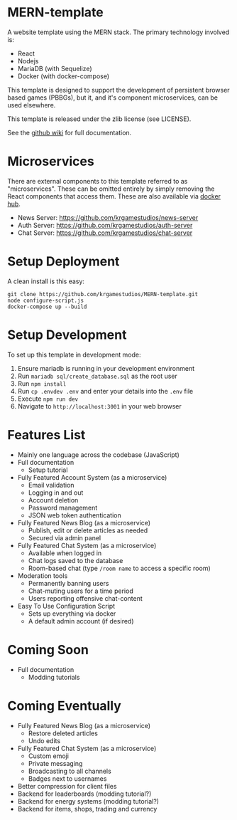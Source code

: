 # MERN-template

A website template using the MERN stack. The primary technology involved is:

* React
* Nodejs
* MariaDB (with Sequelize)
* Docker (with docker-compose)

This template is designed to support the development of persistent browser based games (PBBGs), but it, and it's component microservices, can be used elsewhere.

This template is released under the zlib license (see LICENSE).

See the [github wiki](https://github.com/krgamestudios/MERN-template/wiki) for full documentation.

# Microservices

There are external components to this template referred to as "microservices". These can be omitted entirely by simply removing the React components that access them. These are also available via [docker hub](https://hub.docker.com/u/krgamestudios).

* News Server: https://github.com/krgamestudios/news-server
* Auth Server: https://github.com/krgamestudios/auth-server
* Chat Server: https://github.com/krgamestudios/chat-server

# Setup Deployment

A clean install is this easy:

```
git clone https://github.com/krgamestudios/MERN-template.git
node configure-script.js
docker-compose up --build
```

# Setup Development

To set up this template in development mode:

1. Ensure mariadb is running in your development environment
2. Run `mariadb sql/create_database.sql` as the root user
3. Run `npm install`
4. Run `cp .envdev .env` and enter your details into the `.env` file
5. Execute `npm run dev`
6. Navigate to `http://localhost:3001` in your web browser

# Features List

- Mainly one language across the codebase (JavaScript)
- Full documentation
	- Setup tutorial
- Fully Featured Account System (as a microservice)
	- Email validation
	- Logging in and out
	- Account deletion
	- Password management
	- JSON web token authentication
- Fully Featured News Blog (as a microservice)
	- Publish, edit or delete articles as needed
	- Secured via admin panel
- Fully Featured Chat System (as a microservice)
	- Available when logged in
	- Chat logs saved to the database
	- Room-based chat (type `/room name` to access a specific room)
- Moderation tools
	- Permanently banning users
	- Chat-muting users for a time period
	- Users reporting offensive chat-content
- Easy To Use Configuration Script
	- Sets up everything via docker
	- A default admin account (if desired)

# Coming Soon

- Full documentation
	- Modding tutorials

# Coming Eventually

- Fully Featured News Blog (as a microservice)
	- Restore deleted articles
	- Undo edits
- Fully Featured Chat System (as a microservice)
	- Custom emoji
	- Private messaging
	- Broadcasting to all channels
	- Badges next to usernames
- Better compression for client files
- Backend for leaderboards (modding tutorial?)
- Backend for energy systems (modding tutorial?)
- Backend for items, shops, trading and currency
